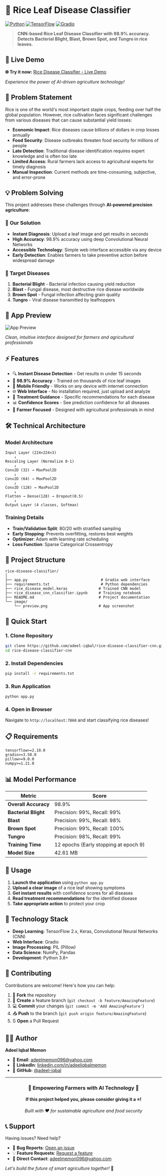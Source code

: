 # 🌾 Rice Leaf Disease Classifier

[![Python](https://img.shields.io/badge/Python-3.8%2B-blue)](https://www.python.org/)
[![TensorFlow](https://img.shields.io/badge/TensorFlow-2.x-orange)](https://tensorflow.org/)
[![Gradio](https://img.shields.io/badge/Gradio-Interface-red)](https://gradio.app/)

> **CNN-based Rice Leaf Disease Classifier with 98.9% accuracy. Detects Bacterial Blight, Blast, Brown Spot, and Tungro in rice leaves.**

## 🚀 Live Demo

**🌐 Try it now:** [Rice Disease Classifier - Live Demo](https://huggingface.co/spaces/adeeliqbal/rice-disease-classifier-cnn)

*Experience the power of AI-driven agriculture technology!*

## 🎯 Problem Statement

Rice is one of the world's most important staple crops, feeding over half the global population. However, rice cultivation faces significant challenges from various diseases that can cause substantial yield losses:

- **Economic Impact**: Rice diseases cause billions of dollars in crop losses annually
- **Food Security**: Disease outbreaks threaten food security for millions of people
- **Late Detection**: Traditional disease identification requires expert knowledge and is often too late
- **Limited Access**: Rural farmers lack access to agricultural experts for timely diagnosis
- **Manual Inspection**: Current methods are time-consuming, subjective, and error-prone

## 💡 Problem Solving

This project addresses these challenges through **AI-powered precision agriculture**:

### 🔬 **Our Solution**
- **Instant Diagnosis**: Upload a leaf image and get results in seconds
- **High Accuracy**: 98.9% accuracy using deep Convolutional Neural Networks
- **Accessible Technology**: Simple web interface accessible via any device
- **Early Detection**: Enables farmers to take preventive action before widespread damage

### 🎯 **Target Diseases**
1. **Bacterial Blight** - Bacterial infection causing yield reduction
2. **Blast** - Fungal disease, most destructive rice disease worldwide  
3. **Brown Spot** - Fungal infection affecting grain quality
4. **Tungro** - Viral disease transmitted by leafhoppers

## 📸 App Preview

![App Preview](image/preview.png)

*Clean, intuitive interface designed for farmers and agricultural professionals*

## ⚡ Features

- 🔍 **Instant Disease Detection** - Get results in under 15 seconds
- 🎯 **98.9% Accuracy** - Trained on thousands of rice leaf images
- 📱 **Mobile Friendly** - Works on any device with internet connection
- 🌐 **Web Interface** - No installation required, just upload and analyze
- 💊 **Treatment Guidance** - Specific recommendations for each disease
- 📊 **Confidence Scores** - See prediction confidence for all diseases
- 🌾 **Farmer Focused** - Designed with agricultural professionals in mind

## 🛠️ Technical Architecture

### **Model Architecture**
```
Input Layer (224×224×3) 
    ↓
Rescaling Layer (Normalize 0-1)
    ↓
Conv2D (32) → MaxPool2D
    ↓
Conv2D (64) → MaxPool2D  
    ↓
Conv2D (128) → MaxPool2D
    ↓
Flatten → Dense(128) → Dropout(0.5)
    ↓
Output Layer (4 classes, Softmax)
```

### **Training Details**
- **Train/Validation Split**: 80/20 with stratified sampling
- **Early Stopping**: Prevents overfitting, restores best weights
- **Optimizer**: Adam with learning rate scheduling
- **Loss Function**: Sparse Categorical Crossentropy

## 📁 Project Structure

```
rice-disease-classifier/
│
├── app.py                                 # Gradio web interface
├── requirements.txt                       # Python dependencies  
├── rice_disease_model.keras              # Trained CNN model
├── rice_disease_cnn_classifier.ipynb     # Training notebook
├── README.md                             # Project documentation
└── image/
    └── preview.png                       # App screenshot
```

## 🚀 Quick Start

### **1. Clone Repository**
```bash
git clone https://github.com/adeel-iqbal/rice-disease-classifier-cnn.git
cd rice-disease-classifier-cnn
```

### **2. Install Dependencies**
```bash
pip install -r requirements.txt
```

### **3. Run Application**
```bash
python app.py
```

### **4. Open in Browser**
Navigate to `http://localhost:7860` and start classifying rice diseases!

## 📋 Requirements

```
tensorflow>=2.10.0
gradio>=3.50.0
pillow>=9.0.0
numpy>=1.21.0
```

## 📊 Model Performance

| Metric | Score |
|--------|-------|
| **Overall Accuracy** | 98.9% |
| **Bacterial Blight** | Precision: 99%, Recall: 99% |
| **Blast** | Precision: 99%, Recall: 98% |
| **Brown Spot** | Precision: 99%, Recall: 100% |
| **Tungro** | Precision: 98%, Recall: 99% |
| **Training Time** | 12 epochs (Early stopping at epoch 9) |
| **Model Size** | 42.61 MB |

## 🌱 Usage

1. **Launch the application** using `python app.py`
2. **Upload a clear image** of a rice leaf showing symptoms
3. **Get instant results** with confidence scores for all diseases
4. **Read treatment recommendations** for the identified disease
5. **Take appropriate action** to protect your crop

## 🔬 Technology Stack

- **Deep Learning**: TensorFlow 2.x, Keras, Convolutional Neural Networks (CNN)
- **Web Interface**: Gradio 
- **Image Processing**: PIL (Pillow)
- **Data Science**: NumPy, Pandas
- **Development**: Python 3.8+

## 🤝 Contributing

Contributions are welcome! Here's how you can help:

1. 🍴 **Fork** the repository
2. 🔧 **Create** a feature branch (`git checkout -b feature/AmazingFeature`)
3. 💻 **Commit** your changes (`git commit -m 'Add AmazingFeature'`)
4. 📤 **Push** to the branch (`git push origin feature/AmazingFeature`)
5. 🔃 **Open** a Pull Request

## 👨‍💻 Author

**Adeel Iqbal Memon**

- 📧 **Email**: [adeelmemon096@yahoo.com](mailto:adeelmemon096@yahoo.com)
- 💼 **LinkedIn**: [linkedin.com/in/adeeliqbalmemon](https://linkedin.com/in/adeeliqbalmemon)
- 🐙 **GitHub**: [@adeel-iqbal](https://github.com/adeel-iqbal)

---

<div align="center">

### 🌾 **Empowering Farmers with AI Technology** 🚀

**If this project helped you, please consider giving it a ⭐!**

*Built with ❤️ for sustainable agriculture and food security*

</div>

## 📞 Support

Having issues? Need help?

- 🐛 **Bug Reports**: [Open an issue](https://github.com/adeel-iqbal/rice-disease-classifier-cnn/issues)
- 💡 **Feature Requests**: [Request a feature](https://github.com/adeel-iqbal/rice-disease-classifier-cnn/issues)
- 📧 **Direct Contact**: [adeelmemon096@yahoo.com](mailto:adeelmemon096@yahoo.com)

*Let's build the future of smart agriculture together!* 🌱
